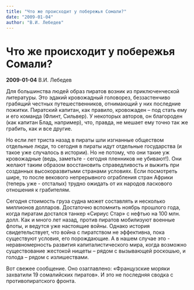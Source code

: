 ```yaml
---
title: "Что же происходит у побережья Сомали?"
date: "2009-01-04"
author: "В.И. Лебедев"
---
```


# Что же происходит у побережья Сомали?

**2009-01-04** В.И. Лебедев

Для большинства людей образ пиратов возник из приключенческой литературы. Это эдакий кровожадный головорез, беззастенчиво грабящий честных путешественников, отнимающий у них последние пожитки. Пиратский капитан, как правило, кровожаден – под стать ему и его команда (Флинт, Сильвер). У некоторых авторов, он благороден (как капитан Блад, например), что, правда, не мешает ему точно так же грабить, как и все другие.

Но если лет триста назад в пираты шли изгнанные обществом отдельные люди, то сегодня в пираты идут отдельные государства (и такое уже случалось в истории). Но не потому, что они такие уж кровожадные (ведь, заметьте - сегодня пленников не убивают!). Они желают таким образом восстановить справедливость и выжить при созданных высокоразвитыми странами условиях. Если посмотреть шире, то после векового непрерывного ограбления стран Африки (теперь уже - отсталых) трудно ожидать от их народов ласкового отношения к грабителям.

Сегодня стоимость груза судна может составлять и несколько миллионов долларов. Достаточно вспомнить ноябрь прошлого года, когда пиратам достался танкер «Сириус Стар» с нефтью на 100 млн. долл. Как и много лет назад, против пиратов мобилизуют военные флоты, и ведутся уже настоящие войны. Однако история свидетельствует, что война с пиратством не эффективна, пока существуют условия, его порождающие. А в нашем случае это - неравномерность развития капиталистического мира, когда возможно существование жестокой нищеты – рядом с вызывающей роскошью, и голода – рядом с излишествами.

Вот свежее сообщение. Оно озаглавлено: «Французские моряки захватили 19 сомалийских пиратов». И это не последняя сводка с противопиратского фронта.
